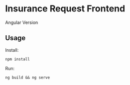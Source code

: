 # Insurance Request Frontend

Angular Version

## Usage

Install:

```
npm install
```

Run:

```
ng build && ng serve
```
